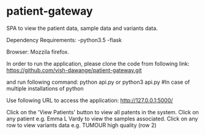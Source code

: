 # patient-gateway

SPA to view the patient data, sample data and variants data.

Dependency Requirements:
-python3.5
-flask

Browser: 
Mozzila firefox.

In order to run the application, please clone the code from following link:
https://github.com/vish-dawange/patient-gateway.git

and run following command: python api.py
or 
python3 api.py #In case of multiple installations of python

Use following URL to access the application:
http://127.0.0.1:5000/

Click on the 'View Patients' button to view all patents in the system.
Click on any patient e.g. Emma L Vardy to view the samples associated.
Click on any row to view variants data e.g. TUMOUR high quality (row 2)


